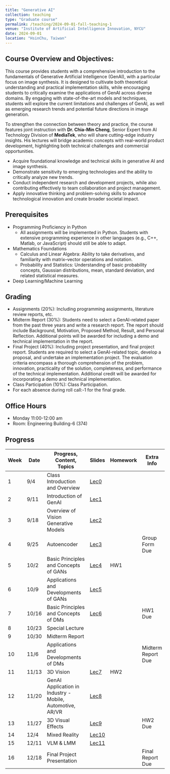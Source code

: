 ```yaml
---
title: "Generative AI"
collection: teaching
type: "Graduate course"
permalink: /teaching/2024-09-01-fall-teaching-1
venue: "Institute of Artificial Intelligence Innovation, NYCU"
date: 2024-09-01
location: "HsinChu, Taiwan"
---
```


## Course Overview and Objectives:
This course provides students with a comprehensive introduction to the fundamentals of Generative Artificial Intelligence (GenAI), with a particular focus on image synthesis. It is designed to cultivate both theoretical understanding and practical implementation skills, while encouraging students to critically examine the applications of GenAI across diverse domains. By engaging with state-of-the-art models and techniques, students will explore the current limitations and challenges of GenAI, as well as emerging research trends and potential future directions in image generation.

To strengthen the connection between theory and practice, the course features joint instruction with **Dr. Chia-Min Cheng**, Senior Expert from AI Technology Division of **MediaTek**, who will share cutting-edge industry insights. His lectures will bridge academic concepts with real-world product development, highlighting both technical challenges and commercial opportunities.

* Acquire foundational knowledge and technical skills in generative AI and image synthesis.
* Demonstrate sensitivity to emerging technologies and the ability to critically analyze new trends.
* Conduct independent research and development projects, while also contributing effectively to team collaboration and project management.
* Apply innovative thinking and problem-solving skills to advance technological innovation and create broader societal impact.

## Prerequisites
* Programming Proficiency in Python
  * All assignments will be implemented in Python. Students with extensive programming experience in other languages (e.g., C++, Matlab, or JavaScript) should still be able to adapt.
* Mathematics Foundations
  * Calculus and Linear Algebra: Ability to take derivatives, and familiarity with matrix–vector operations and notation.
  * Probability and Statistics: Understanding of basic probability concepts, Gaussian distributions, mean, standard deviation, and related statistical measures.
* Deep Learning/Machine Learning
 
## Grading
* Assignments (20%): Including programming assignments, literature review reports, etc.
* Midterm Report (30%): Students need to select a GenAI-related paper from the past three years and write a research report. The report should include Background, Motivation, Proposed Method, Result, and Personal Reflection. Additional points will be awarded for including a demo and technical implementation in the report.
* Final Project (40%): Including project presentation, and final project report. Students are required to select a GenAI-related topic, develop a proposal, and undertake an implementation project. The evaluation criteria encompass a thorough comprehension of the problem, innovation, practicality of the solution, completeness, and performance of the technical implementation. Additional credit will be awarded for incorporating a demo and technical implementation.
* Class Participation (10%): Class Participation.
* For each absence during roll call:-1 for the final grade.

## Office Hours
* Monday 11:00-12:00 am
* Room: Engineering Building-6 (374)


## Progress

| Week | Date       | Progress, Content, Topics         | Slides           | Homework | Extra Info |
|------|------------|-----------------------------------|------------------|----------|------------|
| 1    | 9/4       | Class Introduction and Overview | [Lec0](https://drive.google.com/uc?export=view&id=1D0rdZOYLCSVgnfzXCNXQoTobzbv74FCY) |          |            |
| 2    | 9/11       | Introduction of GenAI | [Lec1](https://drive.google.com/uc?export=view&id=1oLJrPywX5gybf10yzUP8dFvI8IfbaiAm) |            |            |
| 3    | 9/18        | Overview of Vision Generative Models | [Lec2]() |            |            |
| 4    | 9/25       | Autoencoder | [Lec3]() |            | Group Form Due |
| 5    | 10/2       | Basic Principles and Concepts of GANs  | [Lec4]() | HW1 |            |
| 6    | 10/9       | Applications and Developments of GANs | [Lec5]() |            |            |
| 7    | 10/16        | Basic Principles and Concepts of DMs | [Lec6]() |            | HW1 Due |
| 8    | 10/23        | Special Lecture |          |            |            |
| 9    | 10/30       | Midterm Report |          |          |          |
| 10   | 11/6       | Applications and Developments of DMs |          |            | Midterm Report Due |
| 11   | 11/13       | 3D Vision | [Lec7]() | HW2 |          |
| 12   | 11/20        | GenAI Application in Industry - Mobile, Automotive, AR/VR  | [Lec8]() |            |            |
| 13   | 11/27       | 3D Visual Effects | [Lec9]() |          | HW2 Due |
| 14   | 12/4       | Mixed Reality  | [Lec10]() |          |            |
| 15   | 12/11       | VLM & LMM | [Lec11]() |          |            |
| 16   | 12/18        | Final Project Presentation |          |          | Final Report Due |

